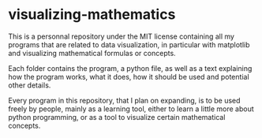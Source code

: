 # visualizing-mathematics
This is a personnal repository under the MIT license containing all my programs that are related to data visualization, in particular with matplotlib and visualizing mathematical formulas or concepts. 

Each folder contains the program, a python file, as well as a text explaining how the program works, what it does, how it should be used and potential other details.

Every program in this repository, that I plan on expanding, is to be used freely by people, mainly as a learning tool, either to learn a little more about python programming, or as a tool to visualize certain mathematical concepts.
